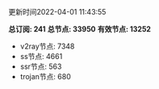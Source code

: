 更新时间2022-04-01 11:43:55

**总订阅: 241**
**总节点: 33950**
**有效节点: 13252**
- v2ray节点: 7348
- ss节点: 4661
- ssr节点: 563
- trojan节点: 680
